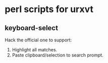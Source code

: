 # perl scripts for urxvt

## keyboard-select

Hack the official one to support:
1. Highlight all matches.
2. Paste clipboard/selection to search prompt.

